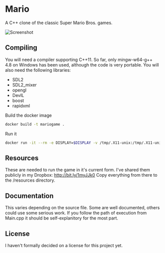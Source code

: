 Mario
=====

A C++ clone of the classic Super Mario Bros. games.

![Screenshot](Mario.png)

Compiling
---------
You will need a compiler supporting C++11.
So far, only mingw-w64-g++ 4.8 on Windows has been used, although the code is very portable.
You will also need the following libraries:
- SDL2
- SDL2_mixer
- opengl
- DevIL
- boost
- rapidxml

Build the docker image
```bash
docker build -t mariogame .
```
Run it
```bash
docker run -it --rm -e DISPLAY=$DISPLAY -v /tmp/.X11-unix:/tmp/.X11-unix --device /dev/dri --device /dev/snd mariogame
```

Resources
---------
These are needed to run the game in it's current form.
I've shared them publicly in my Dropbox: http://bit.ly/1myJJk0
Copy everything from there to the /resources directory.

Documentation
-------------
This varies depending on the source file.
Some are well documented, others could use some serious work.
If you follow the path of execution from Main.cpp it should be self-explanitory for the most part.

License
-------
I haven't formally decided on a license for this project yet.

